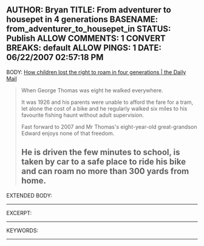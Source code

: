 AUTHOR: Bryan
TITLE: From adventurer to housepet in 4 generations
BASENAME: from_adventurer_to_housepet_in
STATUS: Publish
ALLOW COMMENTS: 1
CONVERT BREAKS: __default__
ALLOW PINGS: 1
DATE: 06/22/2007 02:57:18 PM
-----
BODY:
<a title="How children lost the right to roam in four generations | the Daily Mail" href="http://www.dailymail.co.uk/pages/live/articles/news/news.html?in_article_id=462091&in_page_id=1770&in_page_id=1770&expand=true#StartComments">How children lost the right to roam in four generations | the Daily Mail</a>

<blockquote>When George Thomas was eight he walked everywhere.

It was 1926 and his parents were unable to afford the fare for a tram, let alone the cost of a bike and he regularly walked six miles to his favourite fishing haunt without adult supervision.

Fast forward to 2007 and Mr Thomas's eight-year-old great-grandson Edward enjoys none of that freedom.

He is driven the few minutes to school, is taken by car to a safe place to ride his bike and can roam no more than 300 yards from home.</blockquote>
-----
EXTENDED BODY:

-----
EXCERPT:

-----
KEYWORDS:

-----


